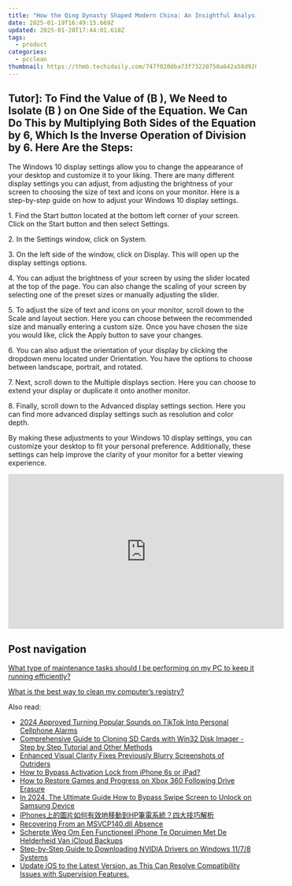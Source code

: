 ```yaml
---
title: "How the Qing Dynasty Shaped Modern China: An Insightful Analysis with YL Software"
date: 2025-01-19T16:49:15.669Z
updated: 2025-01-20T17:44:01.618Z
tags:
  - product
categories:
  - pcclean
thumbnail: https://thmb.techidaily.com/747f020dba73f73220750a642a58d9200a84cba1b61684b0bd89a4b6e70d1ea8.jpg
---
```


## Tutor]: To Find the Value of \(B \), We Need to Isolate \(B \) on One Side of the Equation. We Can Do This by Multiplying Both Sides of the Equation by 6, Which Is the Inverse Operation of Division by 6. Here Are the Steps:

The Windows 10 display settings allow you to change the appearance of your desktop and customize it to your liking. There are many different display settings you can adjust, from adjusting the brightness of your screen to choosing the size of text and icons on your monitor. Here is a step-by-step guide on how to adjust your Windows 10 display settings. 

1\. Find the Start button located at the bottom left corner of your screen. Click on the Start button and then select Settings.

2\. In the Settings window, click on System.

3\. On the left side of the window, click on Display. This will open up the display settings options. 

4\. You can adjust the brightness of your screen by using the slider located at the top of the page. You can also change the scaling of your screen by selecting one of the preset sizes or manually adjusting the slider.

5\. To adjust the size of text and icons on your monitor, scroll down to the Scale and layout section. Here you can choose between the recommended size and manually entering a custom size. Once you have chosen the size you would like, click the Apply button to save your changes.

6\. You can also adjust the orientation of your display by clicking the dropdown menu located under Orientation. You have the options to choose between landscape, portrait, and rotated.

7\. Next, scroll down to the Multiple displays section. Here you can choose to extend your display or duplicate it onto another monitor.

8\. Finally, scroll down to the Advanced display settings section. Here you can find more advanced display settings such as resolution and color depth. 

By making these adjustments to your Windows 10 display settings, you can customize your desktop to fit your personal preference. Additionally, these settings can help improve the clarity of your monitor for a better viewing experience.

<!-- affiliate ads begin -->
<iframe width="560" height="315" src="https://www.youtube.com/embed/465CTOm8om0?si=63RxowNMCFA4fPUa" title="YouTube video player" frameborder="0" allow="accelerometer; autoplay; clipboard-write; encrypted-media; gyroscope; picture-in-picture; web-share" referrerpolicy="strict-origin-when-cross-origin" allowfullscreen></iframe>
<!-- affiliate ads end -->

## Post navigation

[What type of maintenance tasks should I be performing on my PC to keep it running efficiently?](https://tools.techidaily.com/pcclean/products/)

[What is the best way to clean my computer’s registry?](https://tools.techidaily.com/pcclean/products/)

<ins class="adsbygoogle"
     style="display:block"
     data-ad-format="autorelaxed"
     data-ad-client="ca-pub-7571918770474297"
     data-ad-slot="1223367746"></ins>

<ins class="adsbygoogle"
     style="display:block"
     data-ad-client="ca-pub-7571918770474297"
     data-ad-slot="8358498916"
     data-ad-format="auto"
     data-full-width-responsive="true"></ins>

<span class="atpl-alsoreadstyle">Also read:</span>
<div><ul>
<li><a href="https://fox-cloud.techidaily.com/2024-approved-turning-popular-sounds-on-tiktok-into-personal-cellphone-alarms/"><u>2024 Approved Turning Popular Sounds on TikTok Into Personal Cellphone Alarms</u></a></li>
<li><a href="https://win-updates.techidaily.com/comprehensive-guide-to-cloning-sd-cards-with-win32-disk-imager-step-by-step-tutorial-and-other-methods/"><u>Comprehensive Guide to Cloning SD Cards with Win32 Disk Imager - Step by Step Tutorial and Other Methods</u></a></li>
<li><a href="https://program-issues.techidaily.com/enhanced-visual-clarity-fixes-previously-blurry-screenshots-of-outriders/"><u>Enhanced Visual Clarity Fixes Previously Blurry Screenshots of Outriders</u></a></li>
<li><a href="https://activate-lock.techidaily.com/how-to-bypass-activation-lock-from-iphone-6s-or-ipad-by-drfone-ios/"><u>How to Bypass Activation Lock from iPhone 6s or iPad?</u></a></li>
<li><a href="https://win-updates.techidaily.com/how-to-restore-games-and-progress-on-xbox-360-following-drive-erasure/"><u>How to Restore Games and Progress on Xbox 360 Following Drive Erasure</u></a></li>
<li><a href="https://android-unlock.techidaily.com/in-2024-the-ultimate-guide-how-to-bypass-swipe-screen-to-unlock-on-samsung-device-by-drfone-android/"><u>In 2024, The Ultimate Guide How to Bypass Swipe Screen to Unlock on Samsung Device</u></a></li>
<li><a href="https://win-updates.techidaily.com/iphoneshp/"><u>IPhones上的圖片如何有效地移動到HP筆電系統？四大技巧解析</u></a></li>
<li><a href="https://win-howtos.techidaily.com/recovering-from-an-msvcp140dll-absence/"><u>Recovering From an MSVCP140.dll Absence</u></a></li>
<li><a href="https://win-updates.techidaily.com/scherpte-weg-om-een-functioneel-iphone-te-opruimen-met-de-helderheid-van-icloud-backups/"><u>Scherpte Weg Om Een Functioneel iPhone Te Opruimen Met De Helderheid Van iCloud Backups</u></a></li>
<li><a href="https://hardware-help.techidaily.com/step-by-step-guide-to-downloading-nvidia-drivers-on-windows-1178-systems/"><u>Step-by-Step Guide to Downloading NVIDIA Drivers on Windows 11/7/8 Systems</u></a></li>
<li><a href="https://win-updates.techidaily.com/update-ios-to-the-latest-version-as-this-can-resolve-compatibility-issues-with-supervision-features/"><u>Update iOS to the Latest Version, as This Can Resolve Compatibility Issues with Supervision Features.</u></a></li>
</ul></div>

